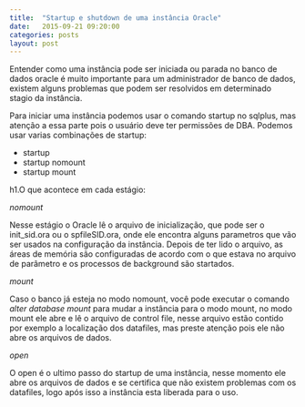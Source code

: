 ```yaml
---
title:  "Startup e shutdown de uma instância Oracle"
date:   2015-09-21 09:20:00
categories: posts
layout: post
---
```


Entender como uma instância pode ser iniciada ou parada no banco de dados oracle é muito importante para um administrador de banco de dados, existem alguns problemas que podem ser resolvidos em determinado stagio da instância.

Para iniciar uma instância podemos usar o comando startup no sqlplus, mas atenção a essa parte pois o usuário deve ter permissões de DBA.
Podemos usar varias combinações de startup:
<ul><li>startup</li><li>startup nomount</li><li>startup mount</li></ul>

h1.O que acontece em cada estágio:

*nomount*

Nesse estágio o Oracle lê o arquivo de inicialização, que pode ser o init_sid.ora ou o spfileSID.ora, onde ele encontra alguns parametros que vão ser usados na configuração da instância.
Depois de ter lido o arquivo, as áreas de memória são configuradas de acordo com o que estava no arquivo de parâmetro e os processos de background são startados.

*mount*

Caso o banco já esteja no modo nomount, você pode executar o comando _alter database mount_ para mudar a instância para o modo mount, no modo mount ele abre e lê o arquivo de control file, nesse arquivo estão contido por exemplo a localização dos datafiles, mas preste atenção pois ele não abre os arquivos de dados.

*open*

O open é o ultimo passo do startup de uma instância, nesse momento ele abre os arquivos de dados e se certifica que não existem problemas com os datafiles, logo após isso a instância esta liberada para o uso.


